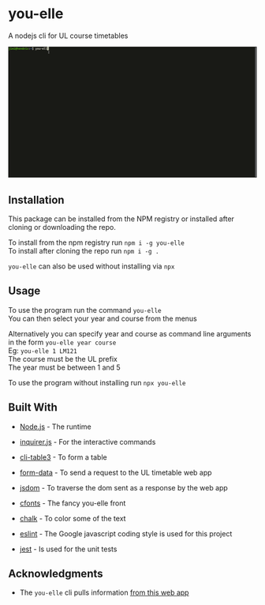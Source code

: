 # you-elle

A nodejs cli for UL course timetables

![](images/program.gif)

## Installation

This package can be installed from the NPM registry or installed after cloning or downloading the repo.

To install from the npm registry run `npm i -g you-elle`  
To install after cloning the repo run `npm i -g .`

`you-elle` can also be used without installing  via `npx`  

## Usage

To use the program run the command `you-elle`  
You can then select your year and course from the menus

Alternatively you can specify year and course as command line arguments in the form `you-elle year course`  
Eg: `you-elle 1 LM121`  
The course must be the UL prefix  
The year must be between 1 and 5  

To use the program without installing run `npx you-elle`

## Built With

- [Node.js](https://nodejs.org/en/) - The runtime

- [inquirer.js](https://www.npmjs.com/package/inquirer) - For the interactive commands

- [cli-table3](https://www.npmjs.com/package/cli-table3) - To form a table

- [form-data](https://www.npmjs.com/package/form-data) - To send a request to the UL timetable web app

- [jsdom](https://www.npmjs.com/package/jsdom) - To traverse the dom sent as a response by the web app

- [cfonts](https://www.npmjs.com/package/cfonts) - The fancy you-elle front

- [chalk](https://www.npmjs.com/package/chalk) - To color some of the text  

- [eslint](https://www.npmjs.com/package/eslint) - The Google javascript coding style is used for this project  

- [jest](https://www.npmjs.com/package/jest) - Is used for the unit tests

## Acknowledgments

- The `you-elle` cli pulls information [from this web app](https://www.timetable.ul.ie/UA/CourseTimetable.aspx)
